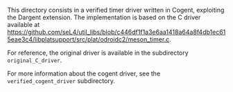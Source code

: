 This directory consists in a verified timer driver written in Cogent, 
exploiting the Dargent extension. The implementation is based on the 
C driver available at https://github.com/seL4/util_libs/blob/c446df1f1a3e6aa1418a64a8f4db1ec615eae3c4/libplatsupport/src/plat/odroidc2/meson_timer.c.

For reference, the original driver is available in the subdirectory
 `original_C_driver`.

For more information about the cogent driver, see the 
`verified_cogent_driver` subdirectory.


